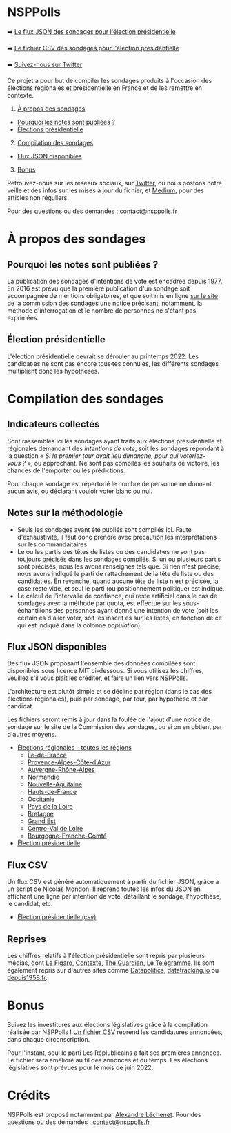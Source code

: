 # NSPPolls

➡️ [Le flux JSON des sondages pour l'élection présidentielle](https://raw.githubusercontent.com/nsppolls/nsppolls/master/presidentielle.json)

➡️ [Le fichier CSV des sondages pour l'élection présidentielle](https://raw.githubusercontent.com/nsppolls/nsppolls/master/presidentielle.csv)

➡️ [Suivez-nous sur Twitter](http://twitter.com/nsppolls)

Ce projet a pour but de compiler les sondages produits à l'occasion des élections régionales et présidentielle en France et de les remettre en contexte. 

1. [À propos des sondages](#a-propos-des-sondages)
  - [Pourquoi les notes sont publiées ?](#pourquoi-les-notes-sont-publiées)
  - [Élections présidentielle](#élection-présidentielle)
2. [Compilation des sondages](#compilation-des-sondages)
  - [Flux JSON disponibles](#flux-json-disponibles)
3. [Bonus](#bonus)

Retrouvez-nous sur les réseaux sociaux, sur [Twitter](https://twitter.com/nsppolls), où nous postons notre veille et des infos sur les mises à jour du fichier, et [Medium](https://medium.com/nsppolls), pour des articles non réguliers.

Pour des questions ou des demandes : [contact@nsppolls.fr](mailto:contact@nsppolls.fr)

# À propos des sondages

## Pourquoi les notes sont publiées ?

La publication des sondages d'intentions de vote est encadrée depuis 1977. En 2016 est prévu que la première publication d'un sondage soit accompagnée de mentions obligatoires, et que soit mis en ligne [sur le site de la commission des sondages](http://www.commission-des-sondages.fr/notices/) une notice précisant, notamment, la méthode d'interrogation et le nombre de personnes ne s'étant pas exprimées.

<!--## Élections régionales

Les élections régionales devraient avoir lieu en juin 2021 dans 17 territoires. Elles devraient se tenir le même jour que les élections départementales. Début mars 2021, les différentes têtes de listes n'étaient pas certaines, les sondages multiplient les hypothèses, mais la situation n'est pas encore stabilisée.

Si aucune liste n'obtient la majorité absolue au premier tour, les listes qui recueillent plus de 10% des suffrages exprimés peuvent se qualifier pour le second tour. Celles qui recueillent entre 5% et 10% peuvent fusionner avec d'autres listes en vue du second tour. Pour l'assemblée de Corse, le seuil de maintien au second tour est abaissé à 7 %.

### Qu'est-ce qu'on peut faire avec ces sondages ?

Jusqu'au printemps 2021, la variété d'hypothèses rendent compliquées certaines analyses, notamment sur les têtes de liste à gauche, avec la multiplication des possibilités d'alliances ou d'incarnation. On peut noter cependant quelques évolutions personnelles au fil des mois, par exemple pour les présidents sortants, tels Valérie Pécresse ou Laurent Wauquiez.

S'ajoute également la faiblesse du corpus. Fin février, six sondages avaient été publiés pour la région Île-de-France, trois pour la région Nouvelle-Aquitaine, mais seulement deux ou moins dans toutes les autres régions, empêchant toute comparaison. Certaines régions n'ont pas vu de sondage publié officiellement, comme le Centre-Val-de-Loire ou la Corse, ou encore les outremers.

### Que valent les sondages nationaux ?

Il est coûteux de composer un panel de 1 000 électeurs pour chaque région, et la tentation est grande d'extrapoler des résultats à partir d'une population naitonale, représentative. C'est ce que fait Opinion Way, dans [son enquête « RégioTrack »](https://www.opinion-way.com/fr/sondage-d-opinion/regiotrack2021.html) pour _Les Echos_ et Radio Classique. Les questions de ce sondage sont adaptées à la région d'origine de la personne interrogée pour les têtes de listes seulement. 5 000 personnes sont interrogées.

> « La modélisation calcule, à partir de la structure démographique et politique de chaque électorat, le score potentiel de chaque force politique dans les 12 régions métropolitaines hors Corse. Il en déduit la configuration probable du second tour dans chaque région, puis, à l’aide de matrices de reports de voix basées sur les résultats de l’enquête, le résultat le plus probable au second tour ce qui permet d’identifier à ce jour le favori pour remporter la région en juin. »

Cette méthodologie repose sur de nombreuses hypothèses, que ce soit pour les alliances, ou le maintien au second tour. En l'état actuel, aucun intervalle de confiance n'est donné par Opinion Way, pas plus qu'une quantification du rapport de force. Ces résultats, surtout pour le second tour, sont donc à prendre avec précaution.-->

## Élection présidentielle

L'élection présidentielle devrait se dérouler au printemps 2022. Les candidat·es ne sont pas encore tous·tes connu·es, les différents sondages multiplient donc les hypothèses.

# Compilation des sondages

## Indicateurs collectés

Sont rassemblés ici les sondages ayant traits aux élections présidentielle et régionales demandant des *intentions de vote*, soit les sondages répondant à la question *« Si le premier tour avait lieu dimanche, pour qui voteriez-vous ? »*, ou approchant. Ne sont pas compilés les souhaits de victoire, les chances de l'emporter ou les prédictions. 

Pour chaque sondage est répertorié le nombre de personne ne donnant aucun avis, ou déclarant vouloir voter blanc ou nul. 

## Notes sur la méthodologie

* Seuls les sondages ayant été publiés sont compilés ici. Faute d'exhaustivité, il faut donc prendre avec précaution les interprétations sur les commandaitaires. 
* Le ou les partis des têtes de listes ou des candidat·es ne sont pas toujours précisés dans les sondages compilés. Si un ou plusieurs partis sont précisés, nous les avons renseignés tels que. Si rien n'est précisé, nous avons indiqué le parti de rattachement de la tête de liste ou des candidat·es. En revanche, quand aucune tête de liste n'est précisée, la case reste vide, et seul le parti (ou positionnement politique) est indiqué.
* Le calcul de l'intervalle de confiance, qui reste artificiel dans le cas de sondages avec la méthode par quota, est effectué sur les sous-échantillons des personnes ayant donné une intention de vote (soit les certain·es d'aller voter, soit les inscrit·es sur les listes, en fonction de ce qui est indiqué dans la colonne *population*).

## Flux JSON disponibles

Des flux JSON proposant l'ensemble des données compilées sont disponibles sous licence MIT ci-dessous. Si vous utilisez les chiffres, veuillez s'il vous plaît les créditer, et faire un lien vers NSPPolls.

L'architecture est plutôt simple et se décline par région (dans le cas des élections régionales), puis par sondage, par tour, par hypothèse et par candidat.

Les fichiers seront remis à jour dans la foulée de l'ajout d'une notice de sondage sur le site de la Commission des sondages, ou si on en obtient par d'autres moyens.

* [Élections régionales – toutes les régions](https://raw.githubusercontent.com/nsppolls/nsppolls/master/regionales.json)
  * [Île-de-France](https://raw.githubusercontent.com/nsppolls/nsppolls/master/regionales_IDF.json)
  * [Provence-Alpes-Côte-d'Azur](https://raw.githubusercontent.com/nsppolls/nsppolls/master/regionales_PACA.json)
  * [Auvergne-Rhône-Alpes](https://raw.githubusercontent.com/nsppolls/nsppolls/master/regionales_ARA.json)
  * [Normandie](https://raw.githubusercontent.com/nsppolls/nsppolls/master/regionales_N.json)
  * [Nouvelle-Aquitaine](https://raw.githubusercontent.com/nsppolls/nsppolls/master/regionales_NA.json)
  * [Hauts-de-France](https://raw.githubusercontent.com/nsppolls/nsppolls/master/regionales_HDF.json)
  * [Occitanie](https://raw.githubusercontent.com/nsppolls/nsppolls/master/regionales_OCC.json)
  * [Pays de la Loire](https://raw.githubusercontent.com/nsppolls/nsppolls/master/regionales_PDL.json)
  * [Bretagne](https://raw.githubusercontent.com/nsppolls/nsppolls/master/regionales_BZH.json)
  * [Grand Est](https://raw.githubusercontent.com/nsppolls/nsppolls/master/regionales_GE.json)
  * [Centre-Val de Loire](https://raw.githubusercontent.com/nsppolls/nsppolls/master/regionales_CLV.json)
  * [Bourgogne-Franche-Comté](https://raw.githubusercontent.com/nsppolls/nsppolls/master/regionales_BFC.json)
* [Élection présidentielle](https://raw.githubusercontent.com/nsppolls/nsppolls/master/presidentielle.json)

## Flux CSV

Un flux CSV est généré automatiquement à partir du fichier JSON, grâce à un script de Nicolas Mondon. Il reprend toutes les infos du JSON en affichant une ligne par intention de vote, détaillant le sondage, l'hypothèse, le candidat, etc.

* [Élection présidentielle (csv)](https://raw.githubusercontent.com/nsppolls/nsppolls/master/presidentielle.csv)

## Reprises

Les chiffres relatifs à l'élection présidentielle sont repris par plusieurs médias, dont [Le Figaro](https://www.lefigaro.fr/fig-data/sondages-programmes-candidats-discours-dates-deplacements-scrutin-20210906/), [Contexte](contexte.com/article/pouvoirs/agregateur-de-sondages-de-la-presidentielle-2022_128913.html), [The Guardian](https://www.theguardian.com/world/ng-interactive/2021/oct/25/french-election-polls-who-is-leading-the-race-to-be-the-next-president-of-france), [Le Télégramme](https://www.letelegramme.fr/elections/sondages/sondages-election-presidentielle-2022.php). Ils sont également repris sur d'autres sites comme [Datapolitics](https://datapolitics.fr/agregateur-sondages-presidentielle2022/), [datatracking.io](https://datatracking.io) ou [depuis1958.fr](https://depuis1958.fr). 

# Bonus

Suivez les investitures aux élections législatives grâce à la compilation réalisée par NSPPolls ! [Un fichier CSV](https://github.com/nsppolls/nsppolls/blob/master/donnees/candidatures_legislatives.csv) reprend les candidatures annoncées, dans chaque circonscription. 

Pour l'instant, seul le parti Les Réplublicains a fait ses premières annonces. Le fichier sera amélioré au fil des annonces et du temps. Les élections législatives sont prévues pour le mois de juin 2022.

# Crédits

NSPPolls est proposé notamment par [Alexandre Léchenet](http://twitter.com/alphoenix). Pour des questions ou des demandes : [contact@nsppolls.fr](mailto:contact@nsppolls.fr)

